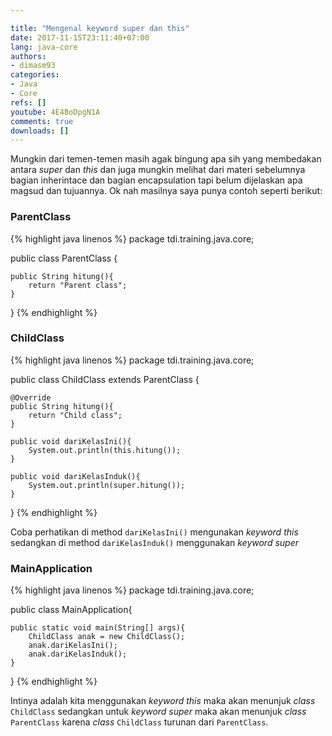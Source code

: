 ```yaml
---

title: "Mengenal keyword super dan this"
date: 2017-11-15T23:11:40+07:00
lang: java-core
authors:
- dimasm93
categories:
- Java
- Core
refs: []
youtube: 4E4BoDpgN1A
comments: true
downloads: []
---
```


Mungkin dari temen-temen masih agak bingung apa sih yang membedakan antara _super_ dan _this_ dan juga mungkin melihat dari materi sebelumnya bagian inherintace dan bagian encapsulation tapi belum dijelaskan apa magsud dan tujuannya. Ok nah masilnya saya punya contoh seperti berikut:

<!--more-->

### ParentClass

{% highlight java linenos %}
package tdi.training.java.core;

public class ParentClass {
	
    public String hitung(){
        return "Parent class";
    }	
}
{% endhighlight %}

### ChildClass

{% highlight java linenos %}
package tdi.training.java.core;

public class ChildClass extends ParentClass {

    @Override
    public String hitung(){
        return "Child class";
    }

    public void dariKelasIni(){
        System.out.println(this.hitung());
    }

    public void dariKelasInduk(){
        System.out.println(super.hitung());
    }
}
{% endhighlight %}

Coba perhatikan di method `dariKelasIni()` mengunakan _keyword this_ sedangkan di method `dariKelasInduk()` menggunakan _keyword super_

### MainApplication

{% highlight java linenos %}
package tdi.training.java.core;

public class MainApplication{

    public static void main(String[] args){
        ChildClass anak = new ChildClass();
        anak.dariKelasIni();
        anak.dariKelasInduk();
    }
}
{% endhighlight %}

Intinya adalah kita menggunakan _keyword this_ maka akan menunjuk _class_ `ChildClass` sedangkan untuk _keyword super_ maka akan menunjuk _class_ `ParentClass` karena _class_ `ChildClass` turunan dari `ParentClass`.